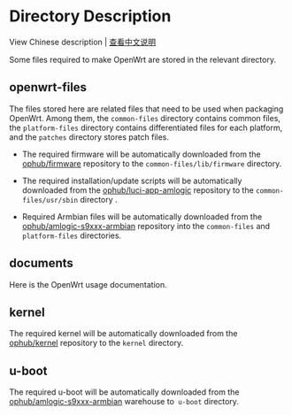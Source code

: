 # Directory Description

View Chinese description  |  [查看中文说明](README.cn.md)

Some files required to make OpenWrt are stored in the relevant directory.

## openwrt-files

The files stored here are related files that need to be used when packaging OpenWrt. Among them, the `common-files` directory contains common files, the `platform-files` directory contains differentiated files for each platform, and the `patches` directory stores patch files.

- The required firmware will be automatically downloaded from the [ophub/firmware](https://github.com/ophub/firmware) repository to the `common-files/lib/firmware` directory.

- The required installation/update scripts will be automatically downloaded from the [ophub/luci-app-amlogic](https://github.com/ophub/luci-app-amlogic) repository to the `common-files/usr/sbin` directory .

- Required Armbian files will be automatically downloaded from the [ophub/amlogic-s9xxx-armbian](https://github.com/ophub/amlogic-s9xxx-armbian) repository into the `common-files` and `platform-files` directories.

## documents

Here is the OpenWrt usage documentation.

## kernel

The required kernel will be automatically downloaded from the [ophub/kernel](https://github.com/ophub/kernel) repository to the `kernel` directory.

## u-boot

The required u-boot will be automatically downloaded from the [ophub/amlogic-s9xxx-armbian](https://github.com/ophub/amlogic-s9xxx-armbian/tree/main/build-armbian/u-boot) warehouse to` u-boot` directory.

